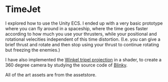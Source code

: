 # TimeJet
I explored how to use the Unity ECS. I ended up with a very basic prototype where you can fly around in a spaceship, where the time goes faster according to how much you use your thrusters, while your positional and rotational velecities independent of this time distortion. (I.e. you can give a brief thrust and rotate and then stop using your thrust to continue rotating but freezing the enemies.)

I have also implemented the [Winkel tripel projection](https://www.wikiwand.com/en/Winkel_tripel_projection) in a shader, to create a 360 degree camera by studying the source code of [Blinky](https://github.com/shaunlebron/blinky).

All of the art assets are from the assetstore.
